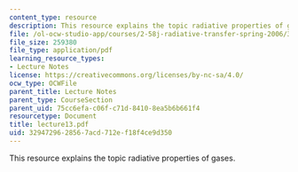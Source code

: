 ```yaml
---
content_type: resource
description: This resource explains the topic radiative properties of gases.
file: /ol-ocw-studio-app/courses/2-58j-radiative-transfer-spring-2006/3294729628567acd712ef18f4ce9d350_lecture13.pdf
file_size: 259380
file_type: application/pdf
learning_resource_types:
- Lecture Notes
license: https://creativecommons.org/licenses/by-nc-sa/4.0/
ocw_type: OCWFile
parent_title: Lecture Notes
parent_type: CourseSection
parent_uid: 75cc6efa-c06f-c71d-8410-8ea5b6b661f4
resourcetype: Document
title: lecture13.pdf
uid: 32947296-2856-7acd-712e-f18f4ce9d350
---
```

This resource explains the topic radiative properties of gases.